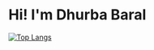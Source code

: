 # Hi! I'm Dhurba Baral
[![Top Langs](https://github-readme-stats.vercel.app/api/top-langs/?username=dhurba-baral)](https://github.com/dhurba-baral/github-readme-stats)

<!--
**dhurba-baral/dhurba-baral** is a ✨ _special_ ✨ repository because its `README.md` (this file) appears on your GitHub profile.

Here are some ideas to get you started:

- 🔭 I’m currently working on ...
- 🌱 I’m currently learning ...
- 👯 I’m looking to collaborate on ...
- 🤔 I’m looking for help with ...
- 💬 Ask me about ...
- 📫 How to reach me: ...
- 😄 Pronouns: ...
- ⚡ Fun fact: ...
-->
